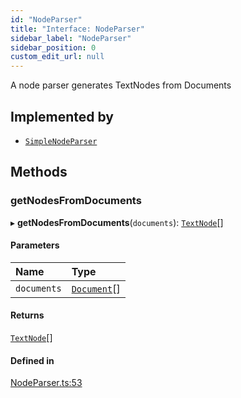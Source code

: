 ```yaml
---
id: "NodeParser"
title: "Interface: NodeParser"
sidebar_label: "NodeParser"
sidebar_position: 0
custom_edit_url: null
---
```


A node parser generates TextNodes from Documents

## Implemented by

- [`SimpleNodeParser`](../classes/SimpleNodeParser.md)

## Methods

### getNodesFromDocuments

▸ **getNodesFromDocuments**(`documents`): [`TextNode`](../classes/TextNode.md)[]

#### Parameters

| Name | Type |
| :------ | :------ |
| `documents` | [`Document`](../classes/Document.md)[] |

#### Returns

[`TextNode`](../classes/TextNode.md)[]

#### Defined in

[NodeParser.ts:53](https://github.com/run-llama/LlamaIndexTS/blob/50c0b04/packages/core/src/NodeParser.ts#L53)
